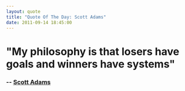 ```yaml
---
layout: quote
title: "Quote Of The Day: Scott Adams"
date: 2011-09-14 18:45:00
---
```

# "My philosophy is that losers have goals and winners have systems"
### -- [Scott Adams][1]
 
   [1]: http://dilbert.com/blog/entry/systems/
